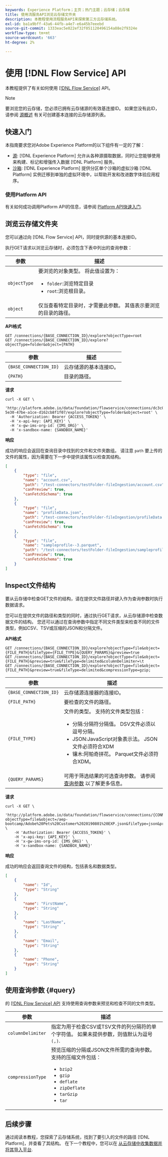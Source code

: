 ```yaml
---
keywords: Experience Platform；主页；热门主题；云存储；云存储
title: 使用流服务API浏览云存储文件夹
description: 本教程使用流程服务API来探索第三方云存储系统。
exl-id: ba1a9bff-43a6-44fb-a4e7-e6a45b7eeebd
source-git-commit: 1333eac5e022ef32f051120496154a88e2f9324e
workflow-type: tm+mt
source-wordcount: '663'
ht-degree: 2%

---
```


# 使用 [!DNL Flow Service] API

本教程提供了有关如何使用 [[!DNL Flow Service]](https://www.adobe.io/experience-platform-apis/references/flow-service/) API。

>[!NOTE]
>
>要浏览您的云存储，您必须已拥有云存储源的有效基连接ID。 如果您没有此ID，请参阅 [源概述](../../../home.md#cloud-storage) 有关可创建基本连接的云存储源列表。

## 快速入门

本指南要求您对Adobe Experience Platform的以下组件有一定的了解：

* [源](../../../home.md): [!DNL Experience Platform] 允许从各种源摄取数据，同时让您能够使用来构建、标记和增强传入数据 [!DNL Platform] 服务。
* [沙箱](../../../../sandboxes/home.md): [!DNL Experience Platform] 提供分区单个沙箱的虚拟沙箱 [!DNL Platform] 实例迁移到单独的虚拟环境中，以帮助开发和改进数字体验应用程序。

### 使用Platform API

有关如何成功调用Platform API的信息，请参阅 [Platform API快速入门](../../../../landing/api-guide.md).

## 浏览云存储文件夹

您可以通过向 [!DNL Flow Service] API，同时提供源的基本连接ID。

执行GET请求以浏览云存储时，必须包含下表中列出的查询参数：

| 参数 | 描述 |
| --------- | ----------- |
| `objectType` | 要浏览的对象类型。 将此值设置为： <ul><li>`folder`:浏览特定目录</li><li>`root`:浏览根目录。</li></ul> |
| `object` | 仅当查看特定目录时，才需要此参数。 其值表示要浏览的目录的路径。 |


**API格式**

```http
GET /connections/{BASE_CONNECTION_ID}/explore?objectType=root
GET /connections/{BASE_CONNECTION_ID}/explore?objectType=folder&object={PATH}
```

| 参数 | 描述 |
| --- | --- |
| `{BASE_CONNECTION_ID}` | 云存储源的基本连接ID。 |
| `{PATH}` | 目录的路径。 |

**请求**

```shell
curl -X GET \
  'http://platform.adobe.io/data/foundation/flowservice/connections/dc3c0646-5e30-47be-a1ce-d162cb8f1f07/explore?objectType=folder&object=root' \
  -H 'Authorization: Bearer {ACCESS_TOKEN}' \
  -H 'x-api-key: {API_KEY}' \
  -H 'x-gw-ims-org-id: {IMS_ORG}' \
  -H 'x-sandbox-name: {SANDBOX_NAME}'
```

**响应**

成功的响应会返回在查询目录中找到的文件和文件夹数组。 请注意 `path` 要上传的文件的属性，因为需要在下一步中提供该属性以检查其结构。

```json
[
    {
        "type": "file",
        "name": "account.csv",
        "path": "/test-connectors/testFolder-fileIngestion/account.csv",
        "canPreview": true,
        "canFetchSchema": true
    },
    {
        "type": "file",
        "name": "profileData.json",
        "path": "/test-connectors/testFolder-fileIngestion/profileData.json",
        "canPreview": true,
        "canFetchSchema": true
    },
    {
        "type": "file",
        "name": "sampleprofile--3.parquet",
        "path": "/test-connectors/testFolder-fileIngestion/sampleprofile--3.parquet",
        "canPreview": true,
        "canFetchSchema": true
    }
]
```

## Inspect文件结构

要从云存储中检查GET文件的结构，请在提供文件路径并键入作为查询参数时执行数据请求。

您可以在提供文件的路径和类型的同时，通过执行GET请求，从云存储源中检查数据文件的结构。 您还可以通过在查询参数中指定不同文件类型来检查不同的文件类型，例如CSV、TSV或压缩的JSON和分隔文件。

**API格式**

```http
GET /connections/{BASE_CONNECTION_ID}/explore?objectType=file&object={FILE_PATH}&fileType={FILE_TYPE}&{QUERY_PARAMS}&preview=true
GET /connections/{BASE_CONNECTION_ID}/explore?objectType=file&object={FILE_PATH}&preview=true&fileType=delimited&columnDelimiter=\t
GET /connections/{BASE_CONNECTION_ID}/explore?objectType=file&object={FILE_PATH}&preview=true&fileType=delimited&compressionType=gzip;
```

| 参数 | 描述 |
| --------- | ----------- |
| `{BASE_CONNECTION_ID}` | 云存储源连接器的连接ID。 |
| `{FILE_PATH}` | 要检查的文件的路径。 |
| `{FILE_TYPE}` | 文件的类型。 支持的文件类型包括：<ul><li>分隔</code>:分隔符分隔值。 DSV文件必须以逗号分隔。</li><li>JSON</code>:JavaScript对象表示法。 JSON文件必须符合XDM</li><li>镶木</code>:阿帕奇拼花。 Parquet文件必须符合XDM。</li></ul> |
| `{QUERY_PARAMS}` | 可用于筛选结果的可选查询参数。 请参阅 [查询参数](#query) 以了解更多信息。 |

**请求**

```shell
curl -X GET \
    'http://platform.adobe.io/data/foundation/flowservice/connections/{CONNECTION_ID}/explore?objectType=file&object=/aep-bootcamp/Adobe%20Pets%20Customer%2020190801%20EXP.json&fileType=json&preview=true' \
    -H 'Authorization: Bearer {ACCESS_TOKEN}' \
    -H 'x-api-key: {API_KEY}' \
    -H 'x-gw-ims-org-id: {IMS_ORG}' \
    -H 'x-sandbox-name: {SANDBOX_NAME}'
```

**响应**

成功的响应会返回查询文件的结构，包括表名和数据类型。

```json
[
    {
        "name": "Id",
        "type": "String"
    },
    {
        "name": "FirstName",
        "type": "String"
    },
    {
        "name": "LastName",
        "type": "String"
    },
    {
        "name": "Email",
        "type": "String"
    },
    {
        "name": "Phone",
        "type": "String"
    }
]
```

## 使用查询参数 {#query}

的 [[!DNL Flow Service] API](https://www.adobe.io/experience-platform-apis/references/flow-service/) 支持使用查询参数来预览和检查不同的文件类型。

| 参数 | 描述 |
| --------- | ----------- |
| `columnDelimiter` | 指定为用于检查CSV或TSV文件的列分隔符的单个字符值。 如果未提供参数，则值默认为逗号 `(,)`. |
| `compressionType` | 预览压缩的分隔或JSON文件所需的查询参数。 支持的压缩文件包括： <ul><li>`bzip2`</li><li>`gzip`</li><li>`deflate`</li><li>`zipDeflate`</li><li>`tarGzip`</li><li>`tar`</li></ul> |

## 后续步骤

通过阅读本教程，您探索了云存储系统，找到了要引入的文件的路径 [!DNL Platform]，并查看了其结构。 在下一个教程中，您可以在 [从云存储中收集数据并将其导入平台](../collect/cloud-storage.md).
